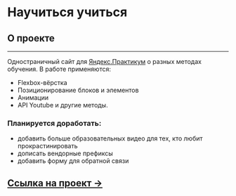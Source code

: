 # Научиться учиться

## О проекте
------
Одностраничный сайт для [Яндекс.Практикум](https://practicum.yandex.ru/) о разных методах обучения.
В работе применяются:
- Flexbox-вёрстка
- Позиционирование блоков и элементов
- Анимации
- API Youtube
и другие методы.

### Планируется доработать:
- добавить больше образовательных видео для тех, кто любит прокрастинировать
- дописать вендорные префиксы
- добавить форму для обратной связи

## [Ссылка на проект →](https://verachernushina.github.io/how-to-learn/index.html)
